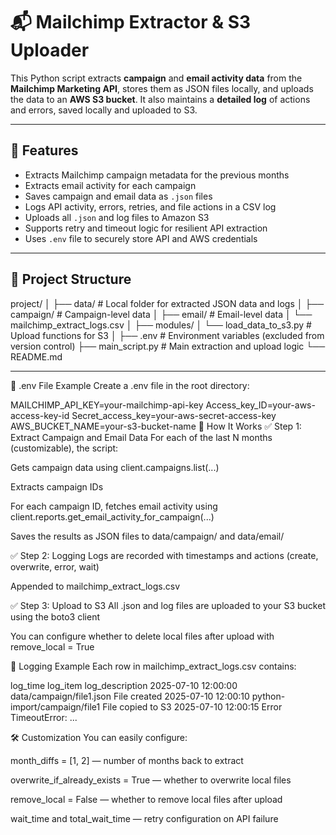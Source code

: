 # 📬 Mailchimp Extractor & S3 Uploader

This Python script extracts **campaign** and **email activity data** from the **Mailchimp Marketing API**, stores them as JSON files locally, and uploads the data to an **AWS S3 bucket**. It also maintains a **detailed log** of actions and errors, saved locally and uploaded to S3.

---

## 🚀 Features

- Extracts Mailchimp campaign metadata for the previous months
- Extracts email activity for each campaign
- Saves campaign and email data as `.json` files
- Logs API activity, errors, retries, and file actions in a CSV log
- Uploads all `.json` and log files to Amazon S3
- Supports retry and timeout logic for resilient API extraction
- Uses `.env` file to securely store API and AWS credentials

---

## 📁 Project Structure

project/
│
├── data/ # Local folder for extracted JSON data and logs
│ ├── campaign/ # Campaign-level data
│ ├── email/ # Email-level data
│ └── mailchimp_extract_logs.csv
│
├── modules/
│ └── load_data_to_s3.py # Upload functions for S3
│
├── .env # Environment variables (excluded from version control)
├── main_script.py # Main extraction and upload logic
└── README.md

---

🔐 .env File Example
Create a .env file in the root directory:

MAILCHIMP_API_KEY=your-mailchimp-api-key
Access_key_ID=your-aws-access-key-id
Secret_access_key=your-aws-secret-access-key
AWS_BUCKET_NAME=your-s3-bucket-name
🧪 How It Works
✅ Step 1: Extract Campaign and Email Data
For each of the last N months (customizable), the script:

Gets campaign data using client.campaigns.list(...)

Extracts campaign IDs

For each campaign ID, fetches email activity using client.reports.get_email_activity_for_campaign(...)

Saves the results as JSON files to data/campaign/ and data/email/

✅ Step 2: Logging
Logs are recorded with timestamps and actions (create, overwrite, error, wait)

Appended to mailchimp_extract_logs.csv

✅ Step 3: Upload to S3
All .json and log files are uploaded to your S3 bucket using the boto3 client

You can configure whether to delete local files after upload with remove_local = True

📝 Logging Example
Each row in mailchimp_extract_logs.csv contains:

log_time log_item log_description
2025-07-10 12:00:00 data/campaign/file1.json File created
2025-07-10 12:00:10 python-import/campaign/file1 File copied to S3
2025-07-10 12:00:15 Error TimeoutError: ...

🛠️ Customization
You can easily configure:

month_diffs = [1, 2] — number of months back to extract

overwrite_if_already_exists = True — whether to overwrite local files

remove_local = False — whether to remove local files after upload

wait_time and total_wait_time — retry configuration on API failure

```

```
